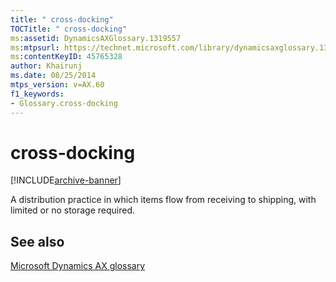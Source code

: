```yaml
---
title: " cross-docking"
TOCTitle: " cross-docking"
ms:assetid: DynamicsAXGlossary.1319557
ms:mtpsurl: https://technet.microsoft.com/library/dynamicsaxglossary.1319557(v=AX.60)
ms:contentKeyID: 45765328
author: Khairunj
ms.date: 08/25/2014
mtps_version: v=AX.60
f1_keywords:
- Glossary.cross-docking
---
```


# cross-docking


[!INCLUDE[archive-banner](includes/archive-banner.md)]

A distribution practice in which items flow from receiving to shipping, with limited or no storage required.

## See also

[Microsoft Dynamics AX glossary](glossary/microsoft-dynamics-ax-glossary.md)

  


